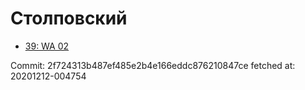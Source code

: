 # Столповский
- [39: WA 02](39.md)

Commit: 2f724313b487ef485e2b4e166eddc876210847ce
 fetched at: 20201212-004754
